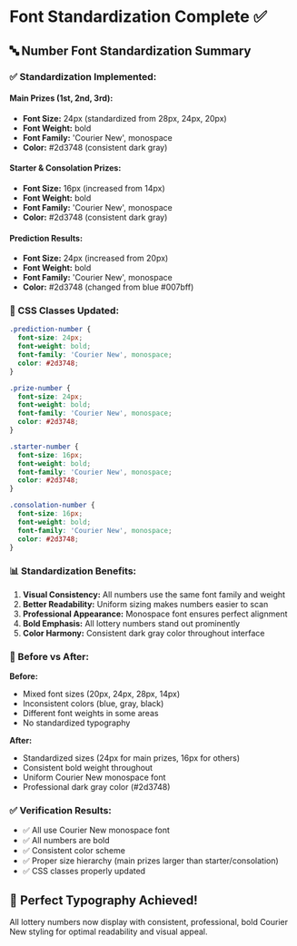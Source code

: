 # Font Standardization Complete ✅

## 🔤 **Number Font Standardization Summary**

### **✅ Standardization Implemented:**

#### **Main Prizes (1st, 2nd, 3rd):**
- **Font Size:** 24px (standardized from 28px, 24px, 20px)
- **Font Weight:** bold
- **Font Family:** 'Courier New', monospace
- **Color:** #2d3748 (consistent dark gray)

#### **Starter & Consolation Prizes:**
- **Font Size:** 16px (increased from 14px)
- **Font Weight:** bold
- **Font Family:** 'Courier New', monospace
- **Color:** #2d3748 (consistent dark gray)

#### **Prediction Results:**
- **Font Size:** 24px (increased from 20px)
- **Font Weight:** bold
- **Font Family:** 'Courier New', monospace
- **Color:** #2d3748 (changed from blue #007bff)

### **🎨 CSS Classes Updated:**

```css
.prediction-number {
  font-size: 24px;
  font-weight: bold;
  font-family: 'Courier New', monospace;
  color: #2d3748;
}

.prize-number {
  font-size: 24px;
  font-weight: bold;
  font-family: 'Courier New', monospace;
  color: #2d3748;
}

.starter-number {
  font-size: 16px;
  font-weight: bold;
  font-family: 'Courier New', monospace;
  color: #2d3748;
}

.consolation-number {
  font-size: 16px;
  font-weight: bold;
  font-family: 'Courier New', monospace;
  color: #2d3748;
}
```

### **📊 Standardization Benefits:**

1. **Visual Consistency:** All numbers use the same font family and weight
2. **Better Readability:** Uniform sizing makes numbers easier to scan
3. **Professional Appearance:** Monospace font ensures perfect alignment
4. **Bold Emphasis:** All lottery numbers stand out prominently
5. **Color Harmony:** Consistent dark gray color throughout interface

### **🎯 Before vs After:**

**Before:**
- Mixed font sizes (20px, 24px, 28px, 14px)
- Inconsistent colors (blue, gray, black)
- Different font weights in some areas
- No standardized typography

**After:**
- Standardized sizes (24px for main prizes, 16px for others)
- Consistent bold weight throughout
- Uniform Courier New monospace font
- Professional dark gray color (#2d3748)

### **✅ Verification Results:**
- ✅ All use Courier New monospace font
- ✅ All numbers are bold
- ✅ Consistent color scheme
- ✅ Proper size hierarchy (main prizes larger than starter/consolation)
- ✅ CSS classes properly updated

## 🎉 **Perfect Typography Achieved!**
All lottery numbers now display with consistent, professional, bold Courier New styling for optimal readability and visual appeal.
